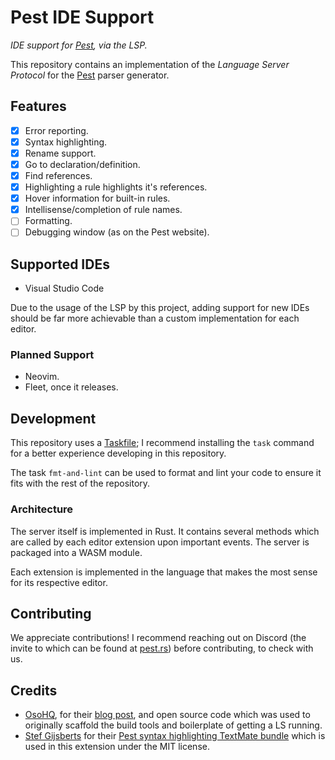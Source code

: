 # Pest IDE Support

_IDE support for [Pest](https://pest.rs), via the LSP._

This repository contains an implementation of the _Language Server Protocol_ for the [Pest](https://pest.rs) parser generator.

## Features

- [x] Error reporting.
- [x] Syntax highlighting.
- [x] Rename support.
- [x] Go to declaration/definition.
- [x] Find references.
- [x] Highlighting a rule highlights it's references.
- [x] Hover information for built-in rules.
- [x] Intellisense/completion of rule names.
- [ ] Formatting.
- [ ] Debugging window (as on the Pest website).

## Supported IDEs

- Visual Studio Code

Due to the usage of the LSP by this project, adding support for new IDEs should
be far more achievable than a custom implementation for each editor.

### Planned Support

- Neovim.
- Fleet, once it releases.

## Development

This repository uses a [Taskfile](https://taskfile.dev); I recommend installing the `task` command for a better experience developing in this repository.

The task `fmt-and-lint` can be used to format and lint your code to ensure it fits with the rest of the repository.

### Architecture

The server itself is implemented in Rust. It contains several methods which are called by each editor extension upon important events. The server is packaged into a WASM module.

Each extension is implemented in the language that makes the most sense for its respective editor.

## Contributing

We appreciate contributions! I recommend reaching out on Discord (the invite to which can be found at [pest.rs](https://pest.rs)) before contributing, to check with us. 

## Credits

- [OsoHQ](https://github.com/osohq), for their [blog post](https://www.osohq.com/post/building-vs-code-extension-with-rust-wasm-typescript), and open source code which was used to originally scaffold the build tools and boilerplate of getting a LS running.
- [Stef Gijsberts](https://github.com/Stef-Gijsberts) for their [Pest syntax highlighting TextMate bundle](https://github.com/Stef-Gijsberts/pest-Syntax-Highlighting-for-vscode) which is used in this extension under the MIT license.
